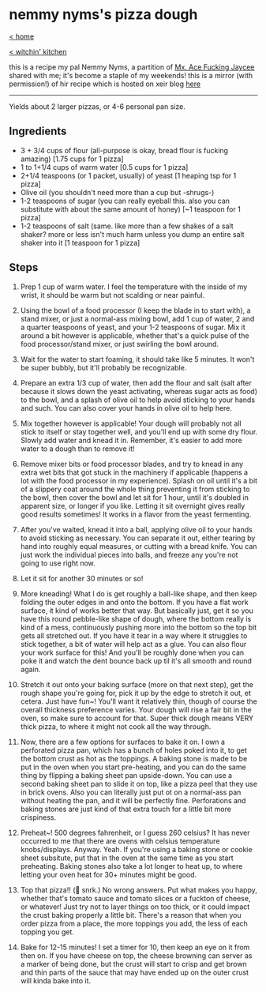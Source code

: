 # nemmy nyms's pizza dough

[< home](../index.md)

[< witchin' kitchen](../recipes.md)

this is a recipe my pal Nemmy Nyms, a partition of [Mx. Ace Fucking Jaycee](https://acey.eerie.garden) shared with me; it's become a staple of my weekends! this is a mirror (with permission!) of hir recipe which is hosted on xeir blog [here](https://acey.eerie.garden/blog/2019/05/05/Nemnems-Pizza-Dough#post-content)

---

Yields about 2 larger pizzas, or 4-6 personal pan size.

## Ingredients

  - 3 + 3/4 cups of flour (all-purpose is okay, bread flour is fucking amazing)
    [1.75 cups for 1 pizza]
  - 1 to 1+1/4 cups of warm water [0.5 cups for 1 pizza]
  - 2+1/4 teaspoons (or 1 packet, usually) of yeast [1 heaping tsp for 1 pizza]
  - Olive oil (you shouldn't need more than a cup but -shrugs-) 
  - 1-2 teaspoons of sugar (you can really eyeball this. also you can substitute
    with about the same amount of honey) [~1 teaspoon for 1 pizza]
  - 1-2 teaspoons of salt (same. like more than a few shakes of a salt shaker?
    more or less isn't much harm unless you dump an entire salt shaker into it
    [1 teaspoon for 1 pizza]

## Steps

  1) Prep 1 cup of warm water. I feel the temperature with the inside of my
     wrist, it should be warm but not scalding or near painful.

  2) Using the bowl of a food processor (I keep the blade in to start with), a
     stand mixer, or just a normal-ass mixing bowl, add 1 cup of water, 2 and a
     quarter teaspoons of yeast, and your 1-2 teaspoons of sugar. Mix it around
     a bit however is applicable, whether that's a quick pulse of the food
     processor/stand mixer, or just swirling the bowl around.

  3) Wait for the water to start foaming, it should take like 5 minutes. It
     won't be super bubbly, but it'll probably be recognizable.

  4) Prepare an extra 1/3 cup of water, then add the flour and salt (salt after
     because it slows down the yeast activating, whereas sugar acts as food) to
     the bowl, and a splash of olive oil to help avoid sticking to your hands and
     such. You can also cover your hands in olive oil to help here.
  
  5) Mix together however is applicable! Your dough will probably not all stick
     to itself or stay together well, and you'll end up with some dry flour.
     Slowly add water and knead it in. Remember, it's easier to add more water
     to a dough than to remove it!
   
  6) Remove mixer bits or food processor blades, and try to knead in any extra
     wet bits that got stuck in the machinery if applicable (happens a lot with
     the food processor in my experience). Splash on oil until it's a bit of a
     slippery coat around the whole thing preventing it from sticking to the
     bowl, then cover the bowl and let sit for 1 hour, until it's doubled in
     apparent size, or longer if you like. Letting it sit overnight gives really
     good results sometimes! It works in a flavor from the yeast fermenting.

  7) After you've waited, knead it into a ball, applying olive oil to your hands
     to avoid sticking as necessary. You can separate it out, either tearing by
     hand into roughly equal measures, or cutting with a bread knife. You can
     just work the individual pieces into balls, and freeze any you're not going
     to use right now.

  8) Let it sit for another 30 minutes or so!
   
  9) More kneading! What I do is get roughly a ball-like shape, and then keep
     folding the outer edges in and onto the bottom. If you have a flat work
     surface, it kind of works better that way. But basically just, get it so
     you have this round pebble-like shape of dough, where the bottom really is
     kind of a mess, continuously pushing more into the bottom so the top bit
     gets all stretched out. If you have it tear in a way where it struggles to
     stick together, a bit of water will help act as a glue. You can also flour
     your work surface for this! And you'll be roughly done when you can poke it
     and watch the dent bounce back up til it's all smooth and round again.

 10) Stretch it out onto your baking surface (more on that next step), get the
     rough shape you're going for, pick it up by the edge to stretch it out, et
     cetera. Just have fun~! You'll want it relatively thin, though of course
     the overall thickness preference varies. Your dough will rise a fair bit in
     the oven, so make sure to account for that. Super thick dough means VERY
     thick pizza, to where it might not cook all the way through.

 11) Now, there are a few options for surfaces to bake it on. I own a
     perforated pizza pan, which has a bunch of holes poked into it, to get the
     bottom crust as hot as the toppings. A baking stone is made to be put in
     the oven when you start pre-heating, and you can do the same thing by
     flipping a baking sheet pan upside-down. You can use a second baking sheet
     pan to slide it on top, like a pizza peel that they use in brick ovens.
     Also you can literally just put ot on a normal-ass pan without heating the
     pan, and it will be perfectly fine. Perforations and baking stones are just
     kind of that extra touch for a little bit more crispiness.

 12) Preheat~! 500 degrees fahrenheit, or I guess 260 celsius? It has never
     occurred to me that there are ovens with celsius temperature
     knobs/displays. Anyway. Yeah. If you're using a baking stone or cookie
     sheet subsitute, put that in the oven at the same time as you start
     preheating. Baking stones also take a lot longer to heat up, to where
     letting your oven heat for 30+ minutes might be good.

 13) Top that pizza!! (🐰 snrk.) No wrong answers. Put what makes you happy,
     whether that's tomato sauce and tomato slices or a fuckton of cheese, or
     whatever! Just try not to layer things on too thick, or it could impact the
     crust baking properly a little bit. There's a reason that when you order
     pizza from a place, the more toppings you add, the less of each topping you
     get.

 14) Bake for 12-15 minutes! I set a timer for 10, then keep an eye on it from
     then on. If you have cheese on top, the cheese browning can server as a
     marker of being done, but the crust will start to crisp and get brown and
     thin parts of the sauce that may have ended up on the outer crust will
     kinda bake into it.
